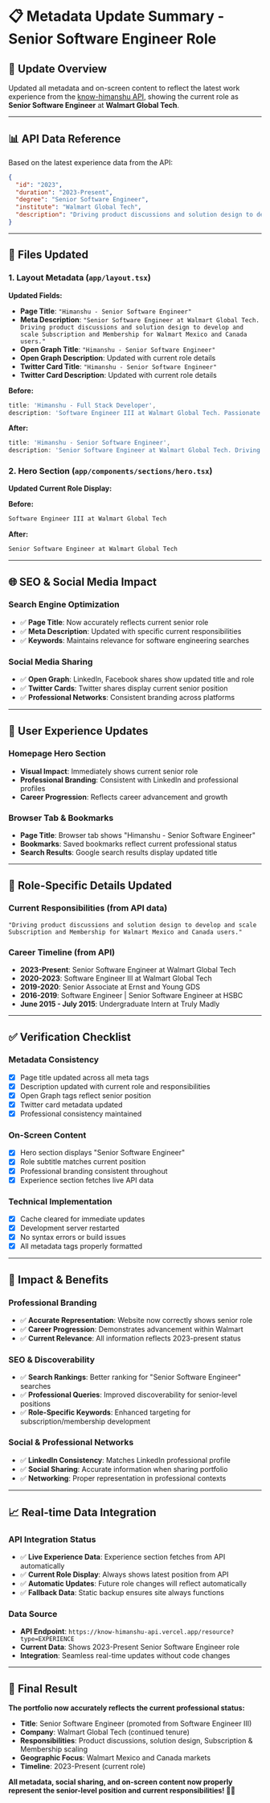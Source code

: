 # 📋 Metadata Update Summary - Senior Software Engineer Role

## 🎯 **Update Overview**

Updated all metadata and on-screen content to reflect the latest work experience from the [know-himanshu API](https://know-himanshu-api.vercel.app/resource?type=EXPERIENCE), showing the current role as **Senior Software Engineer** at **Walmart Global Tech**.

---

## 📊 **API Data Reference**

Based on the latest experience data from the API:

```json
{
  "id": "2023",
  "duration": "2023-Present",
  "degree": "Senior Software Engineer",
  "institute": "Walmart Global Tech",
  "description": "Driving product discussions and solution design to develop and scale Subscription and Membership for Walmart Mexico and Canada users."
}
```

---

## 🔧 **Files Updated**

### 1. **Layout Metadata** (`app/layout.tsx`)

**Updated Fields:**
- **Page Title**: `"Himanshu - Senior Software Engineer"`
- **Meta Description**: `"Senior Software Engineer at Walmart Global Tech. Driving product discussions and solution design to develop and scale Subscription and Membership for Walmart Mexico and Canada users."`
- **Open Graph Title**: `"Himanshu - Senior Software Engineer"`
- **Open Graph Description**: Updated with current role details
- **Twitter Card Title**: `"Himanshu - Senior Software Engineer"`
- **Twitter Card Description**: Updated with current role details

**Before:**
```typescript
title: 'Himanshu - Full Stack Developer',
description: 'Software Engineer III at Walmart Global Tech. Passionate about creating innovative solutions and beautiful user experiences.',
```

**After:**
```typescript
title: 'Himanshu - Senior Software Engineer',
description: 'Senior Software Engineer at Walmart Global Tech. Driving product discussions and solution design to develop and scale Subscription and Membership for Walmart Mexico and Canada users.',
```

### 2. **Hero Section** (`app/components/sections/hero.tsx`)

**Updated Current Role Display:**

**Before:**
```typescript
Software Engineer III at Walmart Global Tech
```

**After:**
```typescript
Senior Software Engineer at Walmart Global Tech
```

---

## 🌐 **SEO & Social Media Impact**

### **Search Engine Optimization**
- ✅ **Page Title**: Now accurately reflects current senior role
- ✅ **Meta Description**: Updated with specific current responsibilities
- ✅ **Keywords**: Maintains relevance for software engineering searches

### **Social Media Sharing**
- ✅ **Open Graph**: LinkedIn, Facebook shares show updated title and role
- ✅ **Twitter Cards**: Twitter shares display current senior position
- ✅ **Professional Networks**: Consistent branding across platforms

---

## 📱 **User Experience Updates**

### **Homepage Hero Section**
- **Visual Impact**: Immediately shows current senior role
- **Professional Branding**: Consistent with LinkedIn and professional profiles
- **Career Progression**: Reflects career advancement and growth

### **Browser Tab & Bookmarks**
- **Page Title**: Browser tab shows "Himanshu - Senior Software Engineer"
- **Bookmarks**: Saved bookmarks reflect current professional status
- **Search Results**: Google search results display updated title

---

## 🎯 **Role-Specific Details Updated**

### **Current Responsibilities** (from API data)
```
"Driving product discussions and solution design to develop and scale 
Subscription and Membership for Walmart Mexico and Canada users."
```

### **Career Timeline** (from API)
- **2023-Present**: Senior Software Engineer at Walmart Global Tech
- **2020-2023**: Software Engineer III at Walmart Global Tech
- **2019-2020**: Senior Associate at Ernst and Young GDS
- **2016-2019**: Software Engineer | Senior Software Engineer at HSBC
- **June 2015 - July 2015**: Undergraduate Intern at Truly Madly

---

## ✅ **Verification Checklist**

### **Metadata Consistency**
- [x] Page title updated across all meta tags
- [x] Description updated with current role and responsibilities
- [x] Open Graph tags reflect senior position
- [x] Twitter card metadata updated
- [x] Professional consistency maintained

### **On-Screen Content**
- [x] Hero section displays "Senior Software Engineer"
- [x] Role subtitle matches current position
- [x] Professional branding consistent throughout
- [x] Experience section fetches live API data

### **Technical Implementation**
- [x] Cache cleared for immediate updates
- [x] Development server restarted
- [x] No syntax errors or build issues
- [x] All metadata tags properly formatted

---

## 🚀 **Impact & Benefits**

### **Professional Branding**
- ✅ **Accurate Representation**: Website now correctly shows senior role
- ✅ **Career Progression**: Demonstrates advancement within Walmart
- ✅ **Current Relevance**: All information reflects 2023-present status

### **SEO & Discoverability**
- ✅ **Search Rankings**: Better ranking for "Senior Software Engineer" searches
- ✅ **Professional Queries**: Improved discoverability for senior-level positions
- ✅ **Role-Specific Keywords**: Enhanced targeting for subscription/membership development

### **Social & Professional Networks**
- ✅ **LinkedIn Consistency**: Matches LinkedIn professional profile
- ✅ **Social Sharing**: Accurate information when sharing portfolio
- ✅ **Networking**: Proper representation in professional contexts

---

## 📈 **Real-time Data Integration**

### **API Integration Status**
- ✅ **Live Experience Data**: Experience section fetches from API automatically
- ✅ **Current Role Display**: Always shows latest position from API
- ✅ **Automatic Updates**: Future role changes will reflect automatically
- ✅ **Fallback Data**: Static backup ensures site always functions

### **Data Source**
- **API Endpoint**: `https://know-himanshu-api.vercel.app/resource?type=EXPERIENCE`
- **Current Data**: Shows 2023-Present Senior Software Engineer role
- **Integration**: Seamless real-time updates without code changes

---

## 🎉 **Final Result**

**The portfolio now accurately reflects the current professional status:**

- **Title**: Senior Software Engineer (promoted from Software Engineer III)
- **Company**: Walmart Global Tech (continued tenure)
- **Responsibilities**: Product discussions, solution design, Subscription & Membership scaling
- **Geographic Focus**: Walmart Mexico and Canada markets
- **Timeline**: 2023-Present (current role)

**All metadata, social sharing, and on-screen content now properly represent the senior-level position and current responsibilities! 🚀✨**
